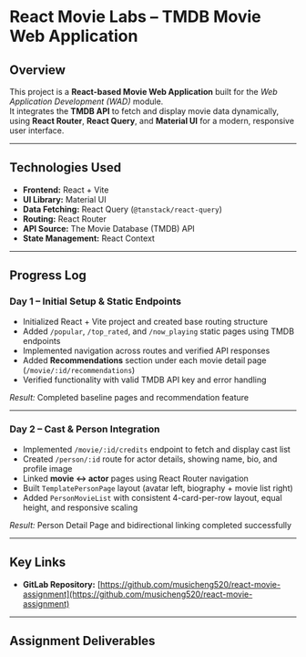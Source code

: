 #  React Movie Labs – TMDB Movie Web Application

##  Overview
This project is a **React-based Movie Web Application** built for the *Web Application Development (WAD)* module.  
It integrates the **TMDB API** to fetch and display movie data dynamically, using **React Router**, **React Query**, and **Material UI** for a modern, responsive user interface.

---

##  Technologies Used
- **Frontend:** React + Vite  
- **UI Library:** Material UI   
- **Data Fetching:** React Query (`@tanstack/react-query`)  
- **Routing:** React Router 
- **API Source:** The Movie Database (TMDB) API  
- **State Management:** React Context  

---

## Progress Log

### Day 1 – Initial Setup & Static Endpoints
- Initialized React + Vite project and created base routing structure  
- Added `/popular`, `/top_rated`, and `/now_playing` static pages using TMDB endpoints  
- Implemented navigation across routes and verified API responses  
- Added **Recommendations** section under each movie detail page (`/movie/:id/recommendations`)  
- Verified functionality with valid TMDB API key and error handling

 *Result:* Completed baseline pages and recommendation feature

---

### Day 2 – Cast & Person Integration
- Implemented `/movie/:id/credits` endpoint to fetch and display cast list  
- Created `/person/:id` route for actor details, showing name, bio, and profile image  
- Linked **movie ↔ actor** pages using React Router navigation  
- Built `TemplatePersonPage` layout (avatar left, biography + movie list right)  
- Added `PersonMovieList` with consistent 4-card-per-row layout, equal height, and responsive scaling  

 *Result:* Person Detail Page and bidirectional linking completed successfully

---

##  Key Links
- **GitLab Repository:** [https://github.com/musicheng520/react-movie-assignment](https://github.com/musicheng520/react-movie-assignment)  


---

## Assignment Deliverables


